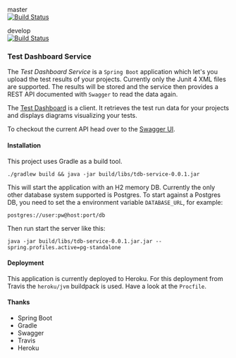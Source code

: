 master<br>
[![Build Status](https://travis-ci.org/abedurftig/tdb-service.svg?branch=master)](https://travis-ci.org/abedurftig/tdb-service)

develop<br>
[![Build Status](https://travis-ci.org/abedurftig/tdb-service.svg?branch=develop)](https://travis-ci.org/abedurftig/tdb-service)

### Test Dashboard Service

The _Test Dashboard Service_ is a `Spring Boot` application which let's you upload the test results of your projects. Currently only the Junit 4 XML files are supported.
The results will be stored and the service then provides a REST API documented with `Swagger` to read the data again.

The [Test Dashboard](https://tdb-app.herokuapp.com) is a client. It retrieves the test run data for your projects and displays diagrams visualizing your tests.  

To checkout the current API head over to the [Swagger UI](https://tdb-service.herokuapp.com/api/swagger-ui.html).

#### Installation

This project uses Gradle as a build tool.

```
./gradlew build && java -jar build/libs/tdb-service-0.0.1.jar
```
This will start the application with an H2 memory DB. Currently the only other database system supported is Postgres. To start against a Postgres DB, you need to set the a environment variable `DATABASE_URL`, for example:

```
postgres://user:pw@host:port/db
``` 
Then run start the server like this:

```
java -jar build/libs/tdb-service-0.0.1.jar.jar --spring.profiles.active=pg-standalone
```

#### Deployment

This application is currently deployed to Heroku. For this deployment from Travis the `heroku/jvm` buildpack is used. Have a look at the `Procfile`.

#### Thanks

- Spring Boot
- Gradle
- Swagger
- Travis
- Heroku